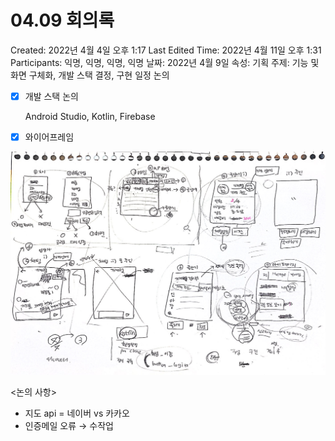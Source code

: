 # 04.09 회의록

Created: 2022년 4월 4일 오후 1:17
Last Edited Time: 2022년 4월 11일 오후 1:31
Participants: 익명, 익명, 익명, 익명
날짜: 2022년 4월 9일
속성: 기획
주제: 기능 및 화면 구체화, 개발 스택 결정, 구현 일정 논의

- [x]  개발 스택 논의
    
    Android Studio, Kotlin, Firebase
    
- [x]  와이어프레임

![Untitled](04%2009%20%E1%84%92%E1%85%AC%E1%84%8B%E1%85%B4%2049cfd/Untitled.png)

<논의 사항>

- 지도 api = 네이버 vs 카카오
- 인증메일 오류 → 수작업